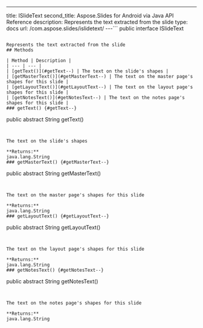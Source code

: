 ---
title: ISlideText
second_title: Aspose.Slides for Android via Java API Reference
description: Represents the text extracted from the slide
type: docs
url: /com.aspose.slides/islidetext/
---```
public interface ISlideText
```

Represents the text extracted from the slide
## Methods

| Method | Description |
| --- | --- |
| [getText()](#getText--) | The text on the slide's shapes |
| [getMasterText()](#getMasterText--) | The text on the master page's shapes for this slide |
| [getLayoutText()](#getLayoutText--) | The text on the layout page's shapes for this slide |
| [getNotesText()](#getNotesText--) | The text on the notes page's shapes for this slide |
### getText() {#getText--}
```
public abstract String getText()
```


The text on the slide's shapes

**Returns:**
java.lang.String
### getMasterText() {#getMasterText--}
```
public abstract String getMasterText()
```


The text on the master page's shapes for this slide

**Returns:**
java.lang.String
### getLayoutText() {#getLayoutText--}
```
public abstract String getLayoutText()
```


The text on the layout page's shapes for this slide

**Returns:**
java.lang.String
### getNotesText() {#getNotesText--}
```
public abstract String getNotesText()
```


The text on the notes page's shapes for this slide

**Returns:**
java.lang.String
